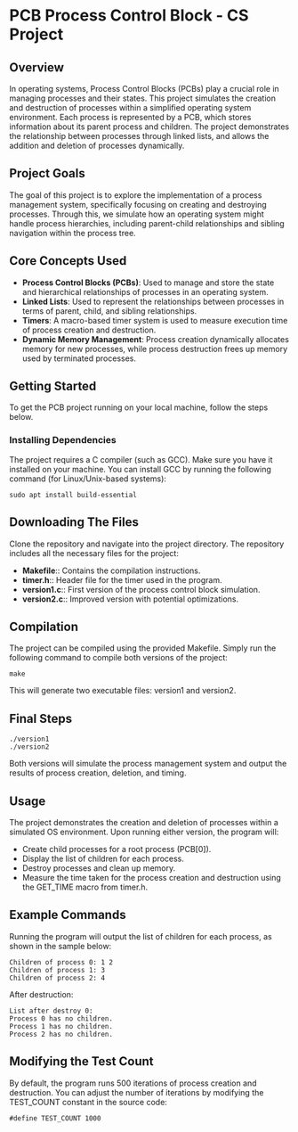 # PCB Process Control Block - CS Project

## Overview
In operating systems, Process Control Blocks (PCBs) play a crucial role in managing processes and their states. This project simulates the creation and destruction of processes within a simplified operating system environment. Each process is represented by a PCB, which stores information about its parent process and children. The project demonstrates the relationship between processes through linked lists, and allows the addition and deletion of processes dynamically.

## Project Goals
The goal of this project is to explore the implementation of a process management system, specifically focusing on creating and destroying processes. Through this, we simulate how an operating system might handle process hierarchies, including parent-child relationships and sibling navigation within the process tree.

## Core Concepts Used
* **Process Control Blocks (PCBs)**: Used to manage and store the state and hierarchical relationships of processes in an operating system.
* **Linked Lists**: Used to represent the relationships between processes in terms of parent, child, and sibling relationships.
* **Timers**: A macro-based timer system is used to measure execution time of process creation and destruction.
* **Dynamic Memory Management**: Process creation dynamically allocates memory for new processes, while process destruction frees up memory used by terminated processes.

## Getting Started
To get the PCB project running on your local machine, follow the steps below.

### Installing Dependencies
The project requires a C compiler (such as GCC). Make sure you have it installed on your machine. You can install GCC by running the following command (for Linux/Unix-based systems):

```
sudo apt install build-essential
```
## Downloading The Files
Clone the repository and navigate into the project directory. The repository includes all the necessary files for the project:

* **Makefile**:: Contains the compilation instructions.
* **timer.h**:: Header file for the timer used in the program.
* **version1.c**:: First version of the process control block simulation.
* **version2.c**:: Improved version with potential optimizations.


## Compilation
The project can be compiled using the provided Makefile. Simply run the following command to compile both versions of the project:

```
make
```

This will generate two executable files: version1 and version2.

## Final Steps
```
./version1
./version2
```

Both versions will simulate the process management system and output the results of process creation, deletion, and timing.

## Usage
The project demonstrates the creation and deletion of processes within a simulated OS environment. Upon running either version, the program will:

* Create child processes for a root process (PCB[0]).
* Display the list of children for each process.
* Destroy processes and clean up memory.
* Measure the time taken for the process creation and destruction using the GET_TIME macro from timer.h.

## Example Commands
Running the program will output the list of children for each process, as shown in the sample below:


```
Children of process 0: 1 2 
Children of process 1: 3 
Children of process 2: 4 

```

After destruction:

```
List after destroy 0:
Process 0 has no children.
Process 1 has no children.
Process 2 has no children.

```

## Modifying the Test Count
By default, the program runs 500 iterations of process creation and destruction. You can adjust the number of iterations by modifying the TEST_COUNT constant in the source code:


```
#define TEST_COUNT 1000

```
